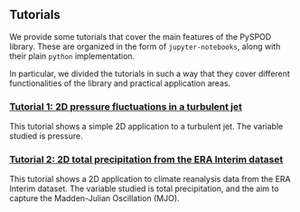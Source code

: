 ## Tutorials

We provide some tutorials that cover the main features of the
PySPOD library. These are organized in the form of `jupyter-notebooks`,
along with their plain `python` implementation.

In particular, we divided the tutorials in such a way that
they cover different functionalities of the library and practical
application areas.


### [Tutorial 1: 2D pressure fluctuations in a turbulent jet](tutorial1/tutorial1.ipynb)

This tutorial shows a simple 2D application to a turbulent jet.
The variable studied is pressure.


### [Tutorial 2: 2D total precipitation from the ERA Interim dataset](tutorial2/tutorial2.ipynb)

This tutorial shows a 2D application to climate reanalysis data from the
ERA Interim dataset. The variable studied is total precipitation, and the
aim to capture the Madden-Julian Oscillation (MJO).
